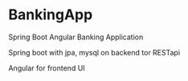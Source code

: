 # BankingApp
Spring Boot Angular Banking Application

Spring boot with jpa, mysql on backend tor RESTapi

Angular for frontend UI
